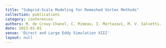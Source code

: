 ```yaml
---
title: "Subgrid-Scale Modeling for Remeshed Vortex Methods"
collection: publications
category: conferences
authors: M. de Crouy-Chanel, C. Mimeau, I. Mortazavi, M. V. Salvetti.
date: 2023-01-01
venue: 'Direct and Large Eddy Simulation XIII'
layout: null
---
```

